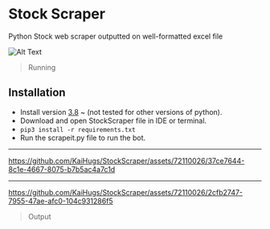 # Stock Scraper
Python Stock web scraper outputted on well-formatted excel file 

![Alt Text](https://s7.gifyu.com/images/ezgif-4-ff40d39a0b.gif)

> Running

## Installation                           
- Install version [3.8](https://www.python.org/downloads/release/python-380/) ~ (not tested for other versions of python).  
- Download and open StockScraper file in IDE or terminal.     
- `pip3 install -r requirements.txt` 
- Run the scrapeit.py file to run the bot.

---
https://github.com/KaiHugs/StockScraper/assets/72110026/37ce7644-8c1e-4667-8075-b7b5ac4a7c1d

--- 
https://github.com/KaiHugs/StockScraper/assets/72110026/2cfb2747-7955-47ae-afc0-104c931286f5


> Output
